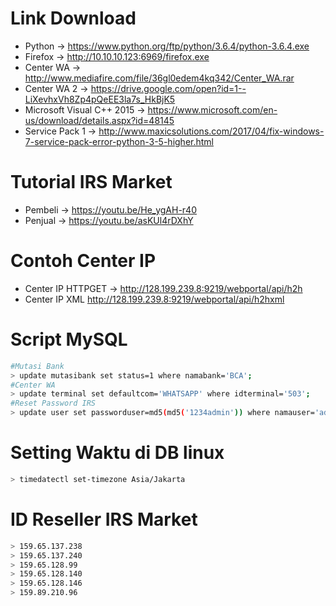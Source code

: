 # Link Download 
- Python -> https://www.python.org/ftp/python/3.6.4/python-3.6.4.exe 
- Firefox -> http://10.10.10.123:6969/firefox.exe
- Center WA -> http://www.mediafire.com/file/36gl0edem4kq342/Center_WA.rar 
- Center WA 2 -> https://drive.google.com/open?id=1--LiXevhxVh8Zp4pQeEE3la7s_HkBjK5
- Microsoft Visual C++ 2015 -> https://www.microsoft.com/en-us/download/details.aspx?id=48145
- Service Pack 1 -> http://www.maxicsolutions.com/2017/04/fix-windows-7-service-pack-error-python-3-5-higher.html

# Tutorial IRS Market
- Pembeli -> https://youtu.be/He_ygAH-r40
- Penjual -> https://youtu.be/asKUl4rDXhY

# Contoh Center IP
- Center IP HTTPGET -> http://128.199.239.8:9219/webportal/api/h2h
- Center IP XML http://128.199.239.8:9219/webportal/api/h2hxml

# Script MySQL
```bash
#Mutasi Bank 
> update mutasibank set status=1 where namabank='BCA';
#Center WA 
> update terminal set defaultcom='WHATSAPP' where idterminal='503'; 
#Reset Password IRS 
> update user set passworduser=md5(md5('1234admin')) where namauser='admin';
```
				
# Setting Waktu di DB linux 
```bash
> timedatectl set-timezone Asia/Jakarta
```

# ID Reseller IRS Market
```bash
> 159.65.137.238
> 159.65.137.240
> 159.65.128.99
> 159.65.128.140
> 159.65.128.146
> 159.89.210.96
```